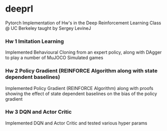 # deeprl
Pytorch Implementation of Hw's in the Deep Reinforcement Learning Class @ UC Berkeley taught by Sergey LevineJ

### Hw 1 Imitation Learning
Implemented Behavioural Cloning from an expert policy, along with DAgger to play a number of MuJOCO Simulated games

### Hw 2 Policy Gradient (REINFORCE Algorithm along with state dependent baselines)
Implemented Policy Gradient (REINFORCE Algorithm) along with proofs showing the effect of state dependent baselines on the bias of the policy gradient

### Hw 3 DQN and Actor Critic 
Implemented DQN and Actor Critic and tested various hyper params

